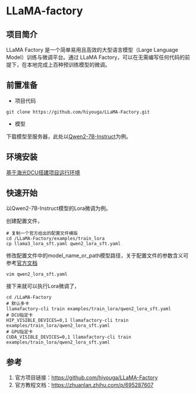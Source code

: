 # LLaMA-factory

## 项目简介

LLaMA Factory 是一个简单易用且高效的大型语言模型（Large Language Model）训练与微调平台。通过 LLaMA Factory，可以在无需编写任何代码的前提下，在本地完成上百种预训练模型的微调。

## 前置准备

- 项目代码

```
git clone https://github.com/hiyouga/LLaMA-Factory.git
```

- 模型

下载模型至服务器，此处以[Qwen2-7B-Instruct](https://www.modelscope.cn/models/qwen/Qwen2-7B-Instruct)为例。

## 环境安装

[基于海光DCU搭建项目运行环境](./install_dcu.md)

## 快速开始

以Qwen2-7B-Instruct模型的Lora微调为例。

创建配置文件，

```
# 复制一个官方给出的配置文件模版
cd /LLaMA-Factory/examples/train_lora
cp llama3_lora_sft.yaml qwen2_lora_sft.yaml
```

修改配置文件中的model_name_or_path模型路径，关于配置文件的参数含义可参考[官方文档](https://llamafactory.readthedocs.io/zh-cn/latest/)

```
vim qwen2_lora_sft.yaml
```

接下来就可以执行Lora微调了，

```
cd /LLaMA-Factory
# 默认多卡
llamafactory-cli train examples/train_lora/qwen2_lora_sft.yaml
# DCU指定卡
HIP_VISIBLE_DEVICES=0,1 llamafactory-cli train examples/train_lora/qwen2_lora_sft.yaml
# GPU指定卡
CUDA_VISIBLE_DEVICES=0,1 llamafactory-cli train examples/train_lora/qwen2_lora_sft.yaml
```

## 参考

1. 官方项目链接：https://github.com/hiyouga/LLaMA-Factory
2. 官方教程文档：https://zhuanlan.zhihu.com/p/695287607
